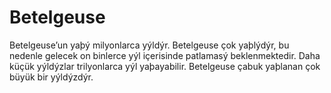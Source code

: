 # Betelgeuse

Betelgeuse’un yaþý milyonlarca yýldýr. Betelgeuse çok yaþlýdýr, bu nedenle
gelecek on binlerce yýl içerisinde patlamasý beklenmektedir. Daha küçük
yýldýzlar trilyonlarca yýl yaþayabilir. Betelgeuse çabuk yaþlanan çok büyük bir
yýldýzdýr.
